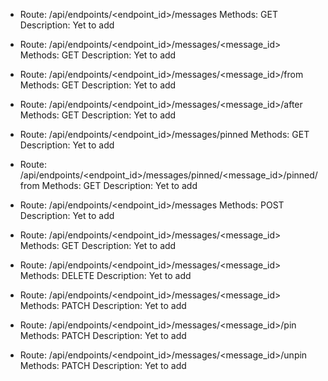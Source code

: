 - Route: /api/endpoints/<endpoint_id>/messages
Methods: GET
Description:
Yet to add

- Route: /api/endpoints/<endpoint_id>/messages/<message_id>
Methods: GET
Description:
Yet to add

- Route: /api/endpoints/<endpoint_id>/messages/<message_id>/from
Methods: GET
Description:
Yet to add

- Route: /api/endpoints/<endpoint_id>/messages/<message_id>/after
Methods: GET
Description:
Yet to add

- Route: /api/endpoints/<endpoint_id>/messages/pinned
Methods: GET
Description:
Yet to add

- Route: /api/endpoints/<endpoint_id>/messages/pinned/<message_id>/pinned/from
Methods: GET
Description:
Yet to add

- Route: /api/endpoints/<endpoint_id>/messages
Methods: POST
Description:
Yet to add

- Route: /api/endpoints/<endpoint_id>/messages/<message_id>
Methods: GET
Description:
Yet to add

- Route: /api/endpoints/<endpoint_id>/messages/<message_id>
Methods: DELETE
Description:
Yet to add

- Route: /api/endpoints/<endpoint_id>/messages/<message_id>
Methods: PATCH
Description:
Yet to add

- Route: /api/endpoints/<endpoint_id>/messages/<message_id>/pin
Methods: PATCH
Description:
Yet to add

- Route: /api/endpoints/<endpoint_id>/messages/<message_id>/unpin
Methods: PATCH
Description:
Yet to add

